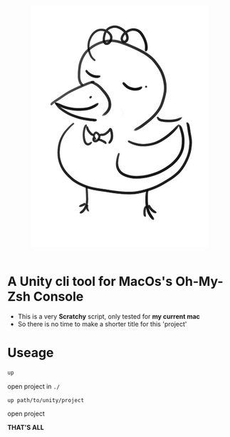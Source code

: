 <div align="center">
    <br>
    <br>
    <img width="400px" src="logo.png" alt="aha">
    <br>
    <br>
</div>

# A Unity cli tool for MacOs's Oh-My-Zsh Console

* This is a very **Scratchy** script, only tested for **my current mac**
* So there is no time to make a shorter title for this 'project'

# Useage

```bash
up 
```
open project in `./`
<br>
```bash
up path/to/unity/project
```
open project

**THAT'S ALL**
